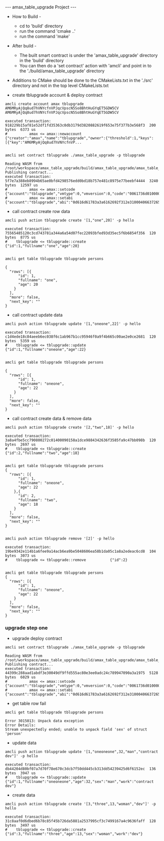 --- amax_table_upgrade Project ---

- How to Build -

  - cd to 'build' directory
  - run the command 'cmake ..'
  - run the command 'make'

- After build -

  - The built smart contract is under the 'amax_table_upgrade' directory in the 'build' directory
  - You can then do a 'set contract' action with 'amcli' and point in to the './build/amax_table_upgrade' directory

- Additions to CMake should be done to the CMakeLists.txt in the './src' directory and not in the top level CMakeLists.txt

* create tblupgrade account & deploy contract

```
amcli create account amax tblupgrade AM6MRyAjQq8ud7hVNYcfnVPJqcVpscN5So8BhtHuGYqET5GDW5CV AM6MRyAjQq8ud7hVNYcfnVPJqcVpscN5So8BhtHuGYqET5GDW5CV

executed transaction: 918229b15af81e52df1fd35363c0db3179d3820882619f653e75f377b3e568f3  200 bytes  6373 us
#          amax <= amax::newaccount             {"creator":"amax","name":"tblupgrade","owner":{"threshold":1,"keys":[{"key":"AM6MRyAjQq8ud7hVNYcfnVP...


amcli set contract tblupgrade ./amax_table_upgrade -p tblupgrade

Reading WASM from /root/workspace/amax_table_upgrade/build/amax_table_upgrade/amax_table_upgrade.wasm...
Publishing contract...
executed transaction: 5f7e7a388eb8994b65ae0bfd4298576edd0bd18b757e481c8975e77beebf4444  3240 bytes  12597 us
#          amax <= amax::setcode                {"account":"tblupgrade","vmtype":0,"vmversion":0,"code":"0061736d01000000017d1460000060027f7f0060047...
#          amax <= amax::setabi                 {"account":"tblupgrade","abi":"0d616d61783a3a6162692f312e3100040663726561746500030269640675696e74363...
```

* call contract create row data

```
amcli push action tblupgrade create '[1,"one",20]' -p hello

executed transaction: 75565485120c3cd743781a344a6a54d07fec22093bfed93d35ec5f6b6854f356  120 bytes  8775 us
#    tblupgrade <= tblupgrade::create           {"id":1,"fullname":"one","age":20}


amcli get table tblupgrade tblupgrade persons

{
  "rows": [{
      "id": 1,
      "fullname": "one",
      "age": 20
    }
  ],
  "more": false,
  "next_key": ""
}
```

* call contract update data

```
amcli push action tblupgrade update '[1,"oneone",22]' -p hello

executed transaction: c1d4ede18c84aeeb6ec038f6c1ab967b1cc95946f0a9f4b665c00ae2e0ce2681  120 bytes  5359 us
#    tblupgrade <= tblupgrade::update           {"id":1,"fullname":"oneone","age":22}


amcli get table tblupgrade tblupgrade persons

{
  "rows": [{
      "id": 1,
      "fullname": "oneone",
      "age": 22
    }
  ],
  "more": false,
  "next_key": ""
}
```

* call contract create data & remove data

```
amcli push action tblupgrade create '[2,"two",18]' -p hello

executed transaction: 3a8a4fbe5cc790800272c01400090158a1dce9884342636f3585fa9c47bb098b  120 bytes  2697 us
#    tblupgrade <= tblupgrade::create           {"id":2,"fullname":"two","age":18}


amcli get table tblupgrade tblupgrade persons
{
  "rows": [{
      "id": 1,
      "fullname": "oneone",
      "age": 22
    },{
      "id": 2,
      "fullname": "two",
      "age": 18
    }
  ],
  "more": false,
  "next_key": ""
}


amcli push action tblupgrade remove '[2]' -p hello

executed transaction: 19be9342e114b1a6fee9a14acb6ea9be5048606ea58b1da05c1a8a2edeac6cd8  104 bytes  3073 us
#    tblupgrade <= tblupgrade::remove           {"id":2}


amcli get table tblupgrade tblupgrade persons
{
  "rows": [{
      "id": 1,
      "fullname": "oneone",
      "age": 22
    }
  ],
  "more": false,
  "next_key": ""
}
```

### upgrade step one

* upgrade deploy contract

```
amcli set contract tblupgrade ./amax_table_upgrade -p tblupgrade

Reading WASM from /root/workspace/amax_table_upgrade/build/amax_table_upgrade/amax_table_upgrade.wasm...
Publishing contract...
executed transaction: 44399c288aad1abdf3e30049df9ffd555ac80e3ee0adc24c789947090a3a1975  5128 bytes  6029 us
#          amax <= amax::setcode                {"account":"tblupgrade","vmtype":0,"vmversion":0,"code":"0061736d0100000001ae011b60000060027f7f00600...
#          amax <= amax::setabi                 {"account":"tblupgrade","abi":"0d616d61783a3a6162692f312e3100040663726561746500050269640675696e74363...
```

* get table row fail

```
amcli get table tblupgrade tblupgrade persons

Error 3015013: Unpack data exception
Error Details:
Stream unexpectedly ended; unable to unpack field 'sex' of struct 'person'
```

* update data

```
amcli push action tblupgrade update '[1,"oneoneone",32,"man","contract dev"]' -p hello

executed transaction: db44204d80bf07a7d70f78e670c3dcb7f50dd445cb313dd54239425d6f6152ec  136 bytes  3947 us
#    tblupgrade <= tblupgrade::update           {"id":1,"fullname":"oneoneone","age":32,"sex":"man","work":"contract dev"}
```

* create data

```
amcli push action tblupgrade create '[3,"three",13,"woman","dev"]' -p hello

executed transaction: 31c8aaf0d6dbed6b78c85f45b726da5881a2537995cf3c7499167a4c9636faff  128 bytes  3497 us
#    tblupgrade <= tblupgrade::create           {"id":3,"fullname":"three","age":13,"sex":"woman","work":"dev"}
```

